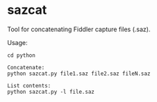 # sazcat
Tool for concatenating Fiddler capture files (.saz).

Usage:

```
cd python

Concatenate:
python sazcat.py file1.saz file2.saz fileN.saz

List contents:
python sazcat.py -l file.saz
```

